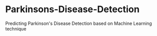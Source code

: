 # Parkinsons-Disease-Detection
Predicting Parkinson's Disease Detection based on Machine Learning technique
